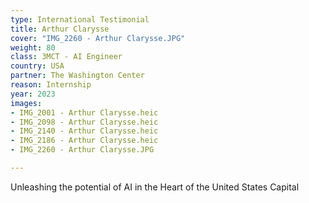 ```yaml
---
type: International Testimonial
title: Arthur Clarysse
cover: "IMG_2260 - Arthur Clarysse.JPG"
weight: 80
class: 3MCT - AI Engineer
country: USA
partner: The Washington Center
reason: Internship
year: 2023
images:
- IMG_2001 - Arthur Clarysse.heic
- IMG_2098 - Arthur Clarysse.heic
- IMG_2140 - Arthur Clarysse.heic
- IMG_2186 - Arthur Clarysse.heic
- IMG_2260 - Arthur Clarysse.JPG

---
```


Unleashing the potential of AI in the Heart of the United States Capital